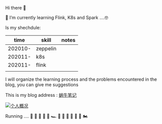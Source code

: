 Hi there 🥳

🌱 I’m currently learning Flink, K8s and Spark ....🤓

Is my shechdule:

| time | skill |notes  |
| --- | --- | --- |
|202010- | zeppelin |  |
|202011- | k8s |  |
|202011- | flink |  |
|  |  |  |

I will organize the learning process and the problems encountered in the blog, you can give me suggestions

This is my blog address : <a href="https://bradyyue.github.io/" target="_blank">蜗牛笔记</a>

<a href="https://github.com/BradyYue" target="_blank">   
  <img src="https://github-readme-stats.vercel.app/api?username=BradyYue&show_icons=true&theme=tokyonight&count_private=true" alt="个人概况">
</a>

Running .... 🚗  🚕  🚙  🚌  🚎  🏎  🚓  🚐  🚚  🚛  🚜  🛴  🏍
